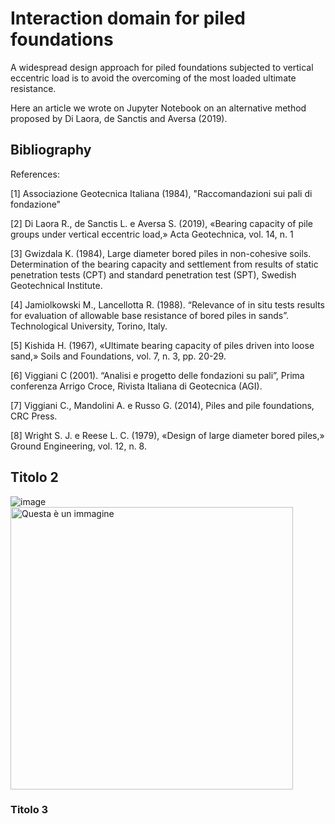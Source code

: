 # Interaction domain for piled foundations
A widespread design approach for piled foundations subjected to vertical eccentric load is to avoid the overcoming of the most loaded ultimate resistance.

Here an article we wrote on Jupyter Notebook on an alternative method proposed by Di Laora, de Sanctis and Aversa (2019).

## Bibliography
References:

[1] Associazione Geotecnica Italiana (1984), "Raccomandazioni sui pali di fondazione"

[2] Di Laora R., de Sanctis L. e Aversa S. (2019), «Bearing capacity of pile groups under vertical eccentric load,» Acta Geotechnica, vol. 14, n. 1

[3] Gwizdala K. (1984), Large diameter bored piles in non-cohesive soils. Determination of the bearing capacity and settlement from results of static penetration tests (CPT) and standard penetration test (SPT), Swedish Geotechnical Institute.

[4] Jamiolkowski M., Lancellotta R. (1988). “Relevance of in situ tests results for evaluation of allowable base resistance of bored piles in sands”. Technological University, Torino, Italy.

[5] Kishida H. (1967), «Ultimate bearing capacity of piles driven into loose sand,» Soils and Foundations, vol. 7, n. 3, pp. 20-29. 

[6] Viggiani C (2001). “Analisi e progetto delle fondazioni su pali”, Prima conferenza Arrigo Croce, Rivista Italiana di Geotecnica (AGI).

[7] Viggiani C., Mandolini A. e Russo G. (2014), Piles and pile foundations, CRC Press.

[8] Wright S. J. e Reese L. C. (1979), «Design of large diameter bored piles,» Ground Engineering, vol. 12, n. 8.

## Titolo 2
![image](https://user-images.githubusercontent.com/114191578/193475410-f092bfbb-a312-49c6-829b-5e91d792b3cd.png)
<img width="452" alt="Questa è un immagine" src="https://user-images.githubusercontent.com/64694875/192977065-4e79d147-41b6-4841-89cf-1d362d250fe3.png">

### Titolo 3

